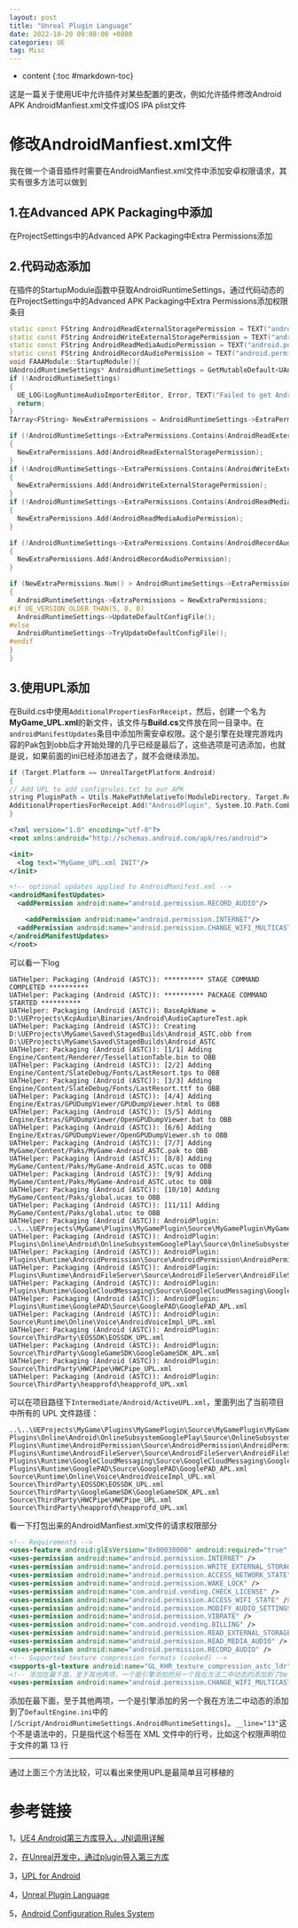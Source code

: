 ```yaml
---
layout: post
title: "Unreal Plugin Language"
date: 2022-10-20 09:00:00 +0800 
categories: UE
tag: Misc
---
```


* content
{:toc #markdown-toc}


这是一篇关于使用UE中允许插件对某些配置的更改，例如允许插件修改Android APK AndroidManfiest.xml文件或IOS IPA plist文件

<!-- more -->

# 修改AndroidManfiest.xml文件

我在做一个语音插件时需要在AndroidManfiest.xml文件中添加安卓权限请求，其实有很多方法可以做到

## 1.在Advanced APK Packaging中添加

在ProjectSettings中的Advanced APK Packaging中Extra Permissions添加

## 2.代码动态添加

在插件的StartupModule函数中获取AndroidRuntimeSettings，通过代码动态的在ProjectSettings中的Advanced APK Packaging中Extra Permissions添加权限条目

```c++
static const FString AndroidReadExternalStoragePermission = TEXT("android.permission.READ_EXTERNAL_STORAGE");
static const FString AndroidWriteExternalStoragePermission = TEXT("android.permission.WRITE_EXTERNAL_STORAGE");
static const FString AndroidReadMediaAudioPermission = TEXT("android.permission.READ_MEDIA_AUDIO");
static const FString AndroidRecordAudioPermission = TEXT("android.permission.RECORD_AUDIO");
void FAAAModule::StartupModule(){
UAndroidRuntimeSettings* AndroidRuntimeSettings = GetMutableDefault<UAndroidRuntimeSettings>();
if (!AndroidRuntimeSettings)
{
  UE_LOG(LogRuntimeAudioImporterEditor, Error, TEXT("Failed to get AndroidRuntimeSettings to add permissions"));
  return;
}
TArray<FString> NewExtraPermissions = AndroidRuntimeSettings->ExtraPermissions;

if (!AndroidRuntimeSettings->ExtraPermissions.Contains(AndroidReadExternalStoragePermission))
{
  NewExtraPermissions.Add(AndroidReadExternalStoragePermission);
}
if (!AndroidRuntimeSettings->ExtraPermissions.Contains(AndroidWriteExternalStoragePermission))
{
  NewExtraPermissions.Add(AndroidWriteExternalStoragePermission);
}
if (!AndroidRuntimeSettings->ExtraPermissions.Contains(AndroidReadMediaAudioPermission))
{
  NewExtraPermissions.Add(AndroidReadMediaAudioPermission);
}

if (!AndroidRuntimeSettings->ExtraPermissions.Contains(AndroidRecordAudioPermission))
{
  NewExtraPermissions.Add(AndroidRecordAudioPermission);
}

if (NewExtraPermissions.Num() > AndroidRuntimeSettings->ExtraPermissions.Num())
{
  AndroidRuntimeSettings->ExtraPermissions = NewExtraPermissions;
#if UE_VERSION_OLDER_THAN(5, 0, 0)
  AndroidRuntimeSettings->UpdateDefaultConfigFile();
#else
  AndroidRuntimeSettings->TryUpdateDefaultConfigFile();
#endif
}
}
```

## 3.使用UPL添加

在Build.cs中使用`AdditionalPropertiesForReceipt`，然后，创建一个名为**MyGame_UPL.xml**的新文件，该文件与**Build.cs**文件放在同一目录中。在`androidManifestUpdates`条目中添加所需安卓权限。这个是引擎在处理完游戏内容的Pak包到obb后才开始处理的几乎已经是最后了，这些选项是可选添加，也就是说，如果前面的ini已经添加进去了，就不会继续添加。

```c++
if (Target.Platform == UnrealTargetPlatform.Android)
{
// Add UPL to add configrules.txt to our APK
string PluginPath = Utils.MakePathRelativeTo(ModuleDirectory, Target.RelativeEnginePath);
AdditionalPropertiesForReceipt.Add("AndroidPlugin", System.IO.Path.Combine(PluginPath, "MyGame_UPL.xml"));
}
```

```xml
<?xml version="1.0" encoding="utf-8"?>
<root xmlns:android="http://schemas.android.com/apk/res/android">

<init>
  <log text="MyGame_UPL.xml INIT"/>
</init>

<!-- optional updates applied to AndroidManifest.xml -->
<androidManifestUpdates>
  <addPermission android:name="android.permission.RECORD_AUDIO"/>

	<addPermission android:name="android.permission.INTERNET"/>
  <addPermission android:name="android.permission.CHANGE_WIFI_MULTICAST_STATE"/>
</androidManifestUpdates>
</root>
```

可以看一下log

```less
UATHelper: Packaging (Android (ASTC)): ********** STAGE COMMAND COMPLETED **********
UATHelper: Packaging (Android (ASTC)): ********** PACKAGE COMMAND STARTED **********
UATHelper: Packaging (Android (ASTC)): BaseApkName = D:\UEProjects\KcpAudio\Binaries/Android\AudioCaptureTest.apk
UATHelper: Packaging (Android (ASTC)): Creating D:\UEProjects\MyGame\Saved\StagedBuilds\Android_ASTC.obb from D:\UEProjects\MyGame\Saved\StagedBuilds\Android_ASTC
UATHelper: Packaging (Android (ASTC)): [1/1] Adding Engine/Content/Renderer/TessellationTable.bin to OBB
UATHelper: Packaging (Android (ASTC)): [2/2] Adding Engine/Content/SlateDebug/Fonts/LastResort.tps to OBB
UATHelper: Packaging (Android (ASTC)): [3/3] Adding Engine/Content/SlateDebug/Fonts/LastResort.ttf to OBB
UATHelper: Packaging (Android (ASTC)): [4/4] Adding Engine/Extras/GPUDumpViewer/GPUDumpViewer.html to OBB
UATHelper: Packaging (Android (ASTC)): [5/5] Adding Engine/Extras/GPUDumpViewer/OpenGPUDumpViewer.bat to OBB
UATHelper: Packaging (Android (ASTC)): [6/6] Adding Engine/Extras/GPUDumpViewer/OpenGPUDumpViewer.sh to OBB
UATHelper: Packaging (Android (ASTC)): [7/7] Adding MyGame/Content/Paks/MyGame-Android_ASTC.pak to OBB
UATHelper: Packaging (Android (ASTC)): [8/8] Adding MyGame/Content/Paks/MyGame-Android_ASTC.ucas to OBB
UATHelper: Packaging (Android (ASTC)): [9/9] Adding MyGame/Content/Paks/MyGame-Android_ASTC.utoc to OBB
UATHelper: Packaging (Android (ASTC)): [10/10] Adding MyGame/Content/Paks/global.ucas to OBB
UATHelper: Packaging (Android (ASTC)): [11/11] Adding MyGame/Content/Paks/global.utoc to OBB
UATHelper: Packaging (Android (ASTC)): AndroidPlugin: ..\..\UEProjects\MyGame\Plugins\MyGamePlugin\Source\MyGamePlugin\MyGame_UPL.xml
UATHelper: Packaging (Android (ASTC)): AndroidPlugin: Plugins\Online\Android\OnlineSubsystemGooglePlay\Source\OnlineSubsystemGooglePlay_UPL.xml
UATHelper: Packaging (Android (ASTC)): AndroidPlugin: Plugins\Runtime\AndroidPermission\Source\AndroidPermission\AndroidPermission_APL.xml
UATHelper: Packaging (Android (ASTC)): AndroidPlugin: Plugins\Runtime\AndroidFileServer\Source\AndroidFileServer\AndroidFileServer_UPL.xml
UATHelper: Packaging (Android (ASTC)): AndroidPlugin: Plugins\Runtime\GoogleCloudMessaging\Source\GoogleCloudMessaging\GoogleCloudMessaging_UPL.xml
UATHelper: Packaging (Android (ASTC)): AndroidPlugin: Plugins\Runtime\GooglePAD\Source\GooglePAD\GooglePAD_APL.xml
UATHelper: Packaging (Android (ASTC)): AndroidPlugin: Source\Runtime\Online\Voice\AndroidVoiceImpl_UPL.xml
UATHelper: Packaging (Android (ASTC)): AndroidPlugin: Source\ThirdParty\EOSSDK\EOSSDK_UPL.xml
UATHelper: Packaging (Android (ASTC)): AndroidPlugin: Source\ThirdParty\GoogleGameSDK\GoogleGameSDK_APL.xml
UATHelper: Packaging (Android (ASTC)): AndroidPlugin: Source\ThirdParty\HWCPipe\HWCPipe_UPL.xml
UATHelper: Packaging (Android (ASTC)): AndroidPlugin: Source\ThirdParty\heapprofd\heapprofd_UPL.xml
```

可以在项目路径下`Intermediate/Android/ActiveUPL.xml`，里面列出了当前项目中所有的 UPL 文件路径：

```less
..\..\UEProjects\MyGame\Plugins\MyGamePlugin\Source\MyGamePlugin\MyGame_UPL.xml
Plugins\Online\Android\OnlineSubsystemGooglePlay\Source\OnlineSubsystemGooglePlay_UPL.xml
Plugins\Runtime\AndroidPermission\Source\AndroidPermission\AndroidPermission_APL.xml
Plugins\Runtime\AndroidFileServer\Source\AndroidFileServer\AndroidFileServer_UPL.xml
Plugins\Runtime\GoogleCloudMessaging\Source\GoogleCloudMessaging\GoogleCloudMessaging_UPL.xml
Plugins\Runtime\GooglePAD\Source\GooglePAD\GooglePAD_APL.xml
Source\Runtime\Online\Voice\AndroidVoiceImpl_UPL.xml
Source\ThirdParty\EOSSDK\EOSSDK_UPL.xml
Source\ThirdParty\GoogleGameSDK\GoogleGameSDK_APL.xml
Source\ThirdParty\HWCPipe\HWCPipe_UPL.xml
Source\ThirdParty\heapprofd\heapprofd_UPL.xml
```

看一下打包出来的AndroidManfiest.xml文件的请求权限部分

```xml
<!-- Requirements -->
<uses-feature android:glEsVersion="0x00030000" android:required="true" />
<uses-permission android:name="android.permission.INTERNET" />
<uses-permission android:name="android.permission.WRITE_EXTERNAL_STORAGE" />
<uses-permission android:name="android.permission.ACCESS_NETWORK_STATE" />
<uses-permission android:name="android.permission.WAKE_LOCK" />
<uses-permission android:name="com.android.vending.CHECK_LICENSE" />
<uses-permission android:name="android.permission.ACCESS_WIFI_STATE" />
<uses-permission android:name="android.permission.MODIFY_AUDIO_SETTINGS" />
<uses-permission android:name="android.permission.VIBRATE" />
<uses-permission android:name="com.android.vending.BILLING" />
<uses-permission android:name="android.permission.READ_EXTERNAL_STORAGE" />
<uses-permission android:name="android.permission.READ_MEDIA_AUDIO" />
<uses-permission android:name="android.permission.RECORD_AUDIO" />
<!-- Supported texture compression formats (cooked) -->
<supports-gl-texture android:name="GL_KHR_texture_compression_astc_ldr" />
<!-- 添加在最下面，至于其他两项，一个是引擎添加的另一个我在方法二中动态的添加到了DefaultEngine.ini中的[/Script/AndroidRuntimeSettings.AndroidRuntimeSettings] -->
<uses-permission android:name="android.permission.CHANGE_WIFI_MULTICAST_STATE" __line="13" />
```
添加在最下面，至于其他两项，一个是引擎添加的另一个我在方法二中动态的添加到了`DefaultEngine.ini`中的`[/Script/AndroidRuntimeSettings.AndroidRuntimeSettings]`。`__line="13"`这个不是语法中的，只是指代这个标签在 XML 文件中的行号，比如这个权限声明位于文件的第 13 行

------

通过上面三个方法比较，可以看出来使用UPL是最简单且可移植的

# 参考链接

1，[UE4 Android第三方库导入，JNI调用详解](https://blog.csdn.net/JMcc_/article/details/105512351)

2，[在Unreal开发中，通过plugin导入第三方库](https://blog.csdn.net/sinat_30440627/article/details/145919971)

3，[UPL for Android](https://ue5wiki.com/wiki/d03bb27/)

4，[Unreal Plugin Language](https://docs.unrealengine.com/en-US/Platforms/Mobile/UnrealPluginLanguage/index.html)

5，[Android Configuration Rules System](https://dev.epicgames.com/documentation/en-us/unreal-engine/using-the-android-configuration-rules-system-in-unreal-engine)